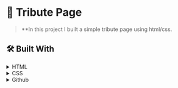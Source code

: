 # 📖 Tribute Page <a name="about-project"></a>

> \*\*In this project I built a simple tribute page using html/css.

## 🛠 Built With <a name="built-with"></a>

<details>
  <summary>HTML</summary>
</details>

<details>
  <summary>CSS</summary>
</details>

<details>
  <summary>Github</summary>
</details>
